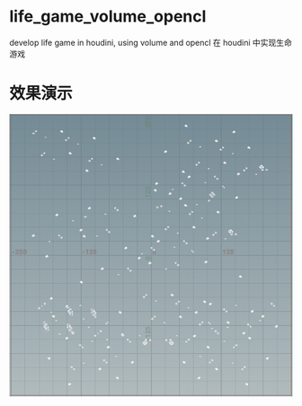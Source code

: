 # life_game_volume_opencl
 develop life game in houdini, using volume and opencl
 在 houdini 中实现生命游戏

# 效果演示
![image](https://raw.githubusercontent.com/xuetaolu/life_game_volume_opencl/main/houdini%20%E7%94%9F%E5%91%BD%E6%B8%B8%E6%88%8F.gif)
